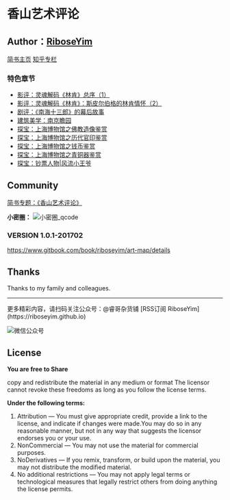 # 香山艺术评论

## Author：[RiboseYim](https://riboseyim.github.io)

>

[简书主页](http://www.jianshu.com/u/8cc1dba4bc96)
[知乎专栏](https://www.zhihu.com/people/riboseyim)

### 特色章节
* [影评：灵魂解码《林肯》总序（1）](chapter/Film/Lincoln/Film-Lincoln-1.md)
* [影评：灵魂解码《林肯》：斯皮尔伯格的林肯情怀（2）](chapter/Film/Lincoln/Lincoln-Spielberg.md)
* [剧评：《南海十三郎》的幕后故事](chapter/Film/Nanhai/Film-NanHai-1.md)
* [建筑美学：南京瞻园](chapter/Architectural/Garden/NanJingZhanYuan.md)
* [探宝：上海博物馆之佛教造像鉴赏](chapter/museum/ShangHai/Buddhism.md)
* [探宝：上海博物馆之历代官印鉴赏](chapter/museum/ShangHai/Stamp.md)
* [探宝：上海博物馆之钱币鉴赏](chapter/museum/ShangHai/Money.md)
* [探宝：上海博物馆之青铜器鉴赏](chapter/museum/ShangHai/Bronze.md)
* [探宝：钞票人物|风流小王爷](chapter/museum/ShangHai/MoneyPeople.md)


## Community

[简书专题：《香山艺术评论》](http://www.jianshu.com/c/8a1a60d98d92)

**小密圈：**
![小密圈_qcode](http://o8m8ngokc.bkt.clouddn.com/riboseyim_id_quanzi_art_samll.png)



### VERSION 1.0.1-201702

https://www.gitbook.com/book/riboseyim/art-map/details

## Thanks

Thanks to my family and colleagues.

<hr>
更多精彩内容，请扫码关注公众号：@睿哥杂货铺 [RSS订阅 RiboseYim](https://riboseyim.github.io)

![微信公众号](http://o8m8ngokc.bkt.clouddn.com/qrcode_for_gh_896dd3dd5255_344.jpg)

## License

**You are free to Share**

copy and redistribute the material in any medium or format
The licensor cannot revoke these freedoms as long as you follow the license terms.

**Under the following terms:**

1. Attribution — You must give appropriate credit, provide a link to the license, and indicate if changes were made.You may do so in any reasonable manner, but not in any way that suggests the licensor endorses you or your use.
2. NonCommercial — You may not use the material for commercial purposes.
3. NoDerivatives — If you remix, transform, or build upon the material, you may not distribute the modified material.
4. No additional restrictions — You may not apply legal terms or technological measures that legally restrict others from doing anything the license permits.
